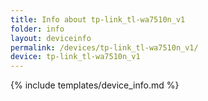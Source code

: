 ```yaml
---
title: Info about tp-link_tl-wa7510n_v1
folder: info
layout: deviceinfo
permalink: /devices/tp-link_tl-wa7510n_v1/
device: tp-link_tl-wa7510n_v1
---
```

{% include templates/device_info.md %}

